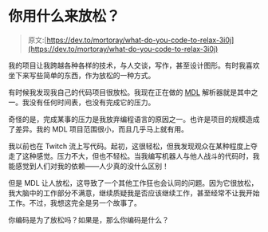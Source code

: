 # 你用什么来放松？

> 原文:[https://dev.to/mortoray/what-do-you-code-to-relax-3i0j](https://dev.to/mortoray/what-do-you-code-to-relax-3i0j)

我的项目让我跨越各种各样的技术，与人交谈，写作，甚至设计图形。有时我喜欢坐下来写些简单的东西，作为放松的一种方式。

有时候我发现我自己的代码项目很放松。我现在正在做的 [MDL](https://github.com/mortoray/mdl/) 解析器就是其中之一。我没有任何时间表，也没有完成它的压力。

奇怪的是，完成某事的压力是我放弃编程语言的原因之一。也许是项目的规模造成了差异。我的 MDL 项目范围很小，而且几乎马上就有用。

我以前也在 Twitch 流上写代码。起初，这很轻松，但我发现观众在某种程度上夺走了这种感觉。压力不大，但也不轻松。当我编写机器人与他人战斗的代码时，我能感觉到人们对我的依赖——人少真的没什么区别！

但是 MDL 让人放松，这导致了一个其他工作狂也会认同的问题。因为它很放松，我大脑中的工作部分不满意，继续质疑我是否应该继续工作，甚至经常不让我开始工作。不过，我想这完全是另一个故事了。

你编码是为了放松吗？如果是，那么你编码是什么？